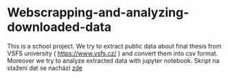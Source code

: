 # Webscrapping-and-analyzing-downloaded-data
This is a school project. We try to extract public data about final thesis from VSFS university ( https://www.vsfs.cz/ ) and convert them into csv format. Moreover we try to analyze extracted data with jupyter notebook.
Skript na stažení dat se nachází [zde](https://github.com/stepaiv3/Webscrapping-and-analyzing-downloaded-data/blob/master/data/scrappingVSFS01.py)
